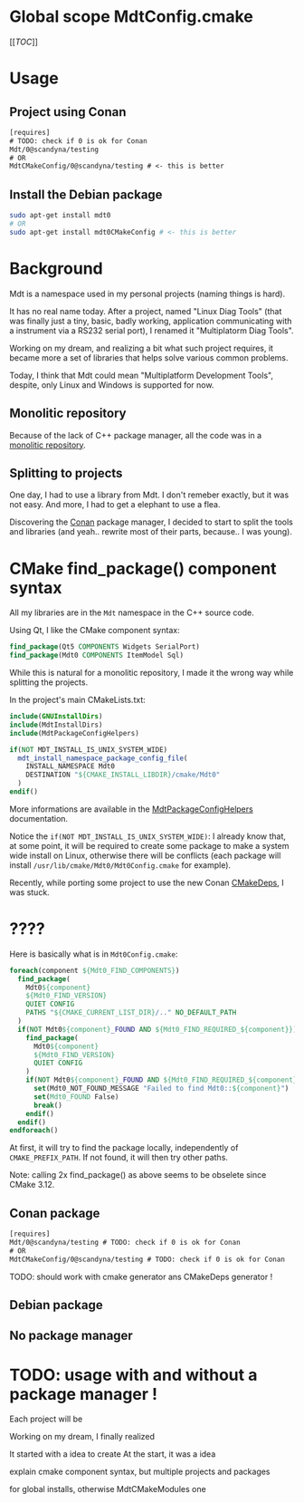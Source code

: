 # Global scope MdtConfig.cmake

[[_TOC_]]

# Usage

## Project using Conan

```txt
[requires]
# TODO: check if 0 is ok for Conan
Mdt/0@scandyna/testing
# OR
MdtCMakeConfig/0@scandyna/testing # <- this is better
```

## Install the Debian package

```bash
sudo apt-get install mdt0
# OR
sudo apt-get install mdt0CMakeConfig # <- this is better
```

# Background

Mdt is a namespace used in my personal projects (naming things is hard).

It has no real name today.
After a project, named "Linux Diag Tools"
(that was finally just a tiny, basic, badly working, application communicating with a instrument via a RS232 serial port),
I renamed it "Multiplatorm Diag Tools".

Working on my dream, and realizing a bit what such project requires,
it became more a set of libraries that helps solve various common problems.

Today, I think that Mdt could mean "Multiplatform Development Tools",
despite, only Linux and Windows is supported for now.

## Monolitic repository

Because of the lack of C++ package manager,
all the code was in a [monolitic repository](https://github.com/scandyna/multidiagtools).

## Splitting to projects

One day, I had to use a library from Mdt.
I don't remeber exactly, but it was not easy.
And more, I had to get a elephant to use a flea.

Discovering the [Conan](https://conan.io/) package manager,
I decided to start to split the tools and libraries
(and yeah.. rewrite most of their parts, because.. I was young).

# CMake find_package() component syntax

All my libraries are in the `Mdt` namespace in the C++ source code.

Using Qt, I like the CMake component syntax:
```cmake
find_package(Qt5 COMPONENTS Widgets SerialPort)
find_package(Mdt0 COMPONENTS ItemModel Sql)
```

While this is natural for a monolitic repository,
I made it the wrong way while splitting the projects.

In the project's main CMakeLists.txt:
```cmake
include(GNUInstallDirs)
include(MdtInstallDirs)
include(MdtPackageConfigHelpers)

if(NOT MDT_INSTALL_IS_UNIX_SYSTEM_WIDE)
  mdt_install_namespace_package_config_file(
    INSTALL_NAMESPACE Mdt0
    DESTINATION "${CMAKE_INSTALL_LIBDIR}/cmake/Mdt0"
  )
endif()
```

More informations are available
in the [MdtPackageConfigHelpers](https://scandyna.gitlab.io/mdt-cmake-modules/Modules/MdtPackageConfigHelpers.html) documentation.

Notice the `if(NOT MDT_INSTALL_IS_UNIX_SYSTEM_WIDE)`:
I already know that, at some point,
it will be required to create some package to make a system wide install on Linux,
otherwise there will be conflicts
(each package will install `/usr/lib/cmake/Mdt0/Mdt0Config.cmake` for example).

Recently, while porting some project to use the new
Conan [CMakeDeps](https://docs.conan.io/en/latest/reference/conanfile/tools/cmake/cmakedeps.html),
I was stuck.

# ????

Here is basically what is in `Mdt0Config.cmake`:
```cmake
foreach(component ${Mdt0_FIND_COMPONENTS})
  find_package(
    Mdt0${component}
    ${Mdt0_FIND_VERSION}
    QUIET CONFIG
    PATHS "${CMAKE_CURRENT_LIST_DIR}/.." NO_DEFAULT_PATH
  )
  if(NOT Mdt0${component}_FOUND AND ${Mdt0_FIND_REQUIRED_${component}})
    find_package(
      Mdt0${component}
      ${Mdt0_FIND_VERSION}
      QUIET CONFIG
    )
    if(NOT Mdt0${component}_FOUND AND ${Mdt0_FIND_REQUIRED_${component}})
      set(Mdt0_NOT_FOUND_MESSAGE "Failed to find Mdt0::${component}")
      set(Mdt0_FOUND False)
      break()
    endif()
  endif()
endforeach()
```

At first, it will try to find the package locally,
independently of `CMAKE_PREFIX_PATH`.
If not found, it will then try other paths.

Note: calling 2x find_package() as above
seems to be obselete since CMake 3.12.

## Conan package

```txt
[requires]
Mdt/0@scandyna/testing # TODO: check if 0 is ok for Conan
# OR
MdtCMakeConfig/0@scandyna/testing # TODO: check if 0 is ok for Conan
```

TODO: should work with cmake generator ans CMakeDeps generator !

## Debian package

## No package manager

# TODO: usage with and without a package manager !

Each project will be 


Working on my dream, I finally realized 

It started with a idea to create 
At the start, it was a idea

explain cmake component syntax, but multiple projects and packages

for global installs, otherwise MdtCMakeModules one
